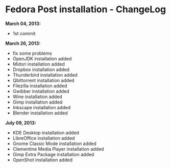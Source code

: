 Fedora Post installation - ChangeLog
====================================

**March 04, 2013:**
* 1st commit

**March 26, 2013:**
* fix some problems
* OpenJDK installation added
* Midori installation added
* Dropbox installation added
* Thunderbird installation added
* Qbittorrent installation added
* Filezilla installation added
* Gwibber installation added
* Wine installation added
* Gimp installation added
* Inkscape installation added
* Blender installation added

**July 09, 2013:**
* KDE Desktop installation added
* LibreOffice installation added
* Gnome Classic Mode installation added
* Clementine Media Player installation added
* Gimp Extra Package installation added
* OpenShot installation added